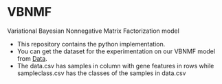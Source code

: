 # VBNMF
Variational Bayesian Nonnegative Matrix Factorization model

* This repository contains the python implementation.
* You can get the dataset for the experimentation on our VBNMF model from [Data](https://drive.google.com/drive/folders/1k6wul0q3e4e8rS5B7KFXi46DWh771qdv?usp=sharing).
* The data.csv has samples in column with gene features in rows while sampleclass.csv has the classes of the samples in data.csv
